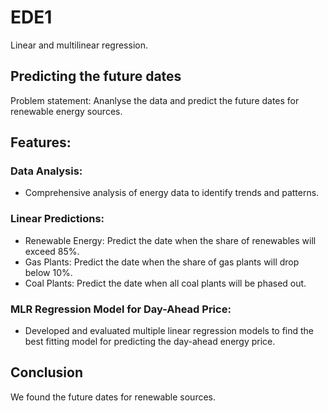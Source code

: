 # EDE1
Linear and multilinear regression.

## Predicting the future dates
Problem statement: Ananlyse the data and predict the future dates for renewable energy sources.

## Features:
### Data Analysis:
- Comprehensive analysis of energy data to identify trends and patterns.

### Linear Predictions:
- Renewable Energy: Predict the date when the share of renewables will exceed 85%.
- Gas Plants: Predict the date when the share of gas plants will drop below 10%.
- Coal Plants: Predict the date when all coal plants will be phased out.

### MLR Regression Model for Day-Ahead Price:
- Developed and evaluated multiple linear regression models to find the best fitting model for predicting the day-ahead energy price.

## Conclusion
We found the future dates for renewable sources.
